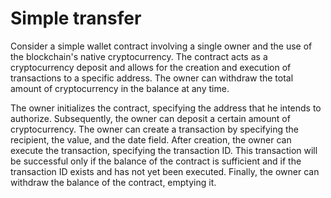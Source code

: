# Simple transfer

Consider a simple wallet contract involving a single owner and the use of the blockchain's native cryptocurrency. The contract acts as a cryptocurrency deposit and allows for the creation and execution of transactions to a specific address. The owner can withdraw the total amount of cryptocurrency in the balance at any time.

The owner initializes the contract, specifying the address that he intends to authorize. Subsequently, the owner can deposit a certain amount of cryptocurrency. The owner can create a transaction by specifying the recipient, the value, and the date field. After creation, the owner can execute the transaction, specifying the transaction ID. This transaction will be successful only if the balance of the contract is sufficient and if the transaction ID exists and has not yet been executed. Finally, the owner can withdraw the balance of the contract, emptying it.
